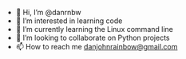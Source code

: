 - 👋 Hi, I’m @danrnbw
- 👀 I’m interested in learning code
- 🌱 I’m currently learning the Linux command line
- 💞️ I’m looking to collaborate on Python projects
- 📫 How to reach me danjohnrainbow@gmail.com

